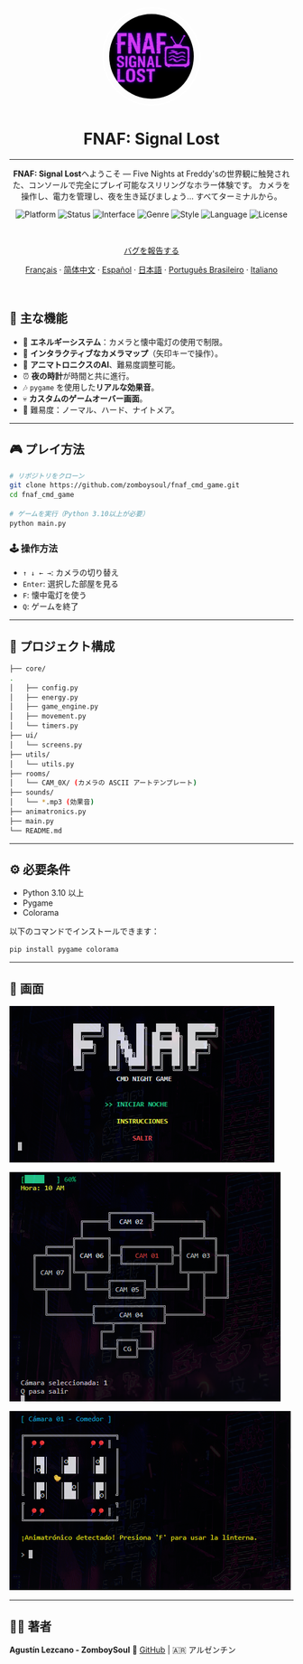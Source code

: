 
<p align="center">
  <img
    src="../assets/logo.png"
    alt="FNAF: Signal Lost Logo"
    style="border: 2px solid white; border-radius: 5000px; width: 150px; height:150px; padding:10px;" />
</p>

<h1 align="center">FNAF: Signal Lost</h1>

---

<p align="center">
  <strong>FNAF: Signal Lost</strong>へようこそ — Five Nights at Freddy'sの世界観に触発された、コンソールで完全にプレイ可能なスリリングなホラー体験です。  
  カメラを操作し、電力を管理し、夜を生き延びましょう… すべてターミナルから。
</p>

<p align="center">
  <img alt="Platform" src="https://img.shields.io/badge/platform-python-00ffff?logo=python&logoColor=000000" />
  <img alt="Status" src="https://img.shields.io/badge/status-in%20development-ff00ff" />
  <img alt="Interface" src="https://img.shields.io/badge/interface-command%20line-ff007f?logo=windows-terminal&logoColor=white" />
  <img alt="Genre" src="https://img.shields.io/badge/genre-horror-ff1a1a" />
  <img alt="Style" src="https://img.shields.io/badge/style-text--based-6666ff" />
  <img alt="Language" src="https://img.shields.io/badge/lang-es-cc00ff" />
  <img alt="License" src="https://img.shields.io/github/license/ZomboySoul/fnaf_signal_lost" />
</p>

<br>

<p align="center">
  <a href="https://github.com/ZomboySoul/fnaf_signal_lost/issues/new?assignees=&labels=bug&projects=&template=bug_report.yml" target="_blank" rel="noopener noreferrer">
  バグを報告する
  </a>
</p>

<p align="center">
  <a href="/readme_fr.md">Français</a> ·  
  <a href="readme_cn.md">简体中文</a> ·
  <a href="readme_es.md">Español</a> ·
  <a href="readme_ja.md">日本語</a> ·
  <a href="readme_pt-BR.md">Português Brasileiro</a> ·
  <a href="readme_it.md">Italiano</a>
</p>

<br>

## 🧠 主な機能

- 🔦 **エネルギーシステム**：カメラと懐中電灯の使用で制限。
- 🎥 **インタラクティブなカメラマップ**（矢印キーで操作）。
- 🤖 **アニマトロニクスのAI**、難易度調整可能。
- ⏰ **夜の時計**が時間と共に進行。
- 🎶 `pygame` を使用した**リアルな効果音**。
- 💀 **カスタムのゲームオーバー画面**。
- 🌙 難易度：ノーマル、ハード、ナイトメア。

---

## 🎮 プレイ方法

```bash
# リポジトリをクローン
git clone https://github.com/zomboysoul/fnaf_cmd_game.git
cd fnaf_cmd_game

# ゲームを実行（Python 3.10以上が必要）
python main.py
```

### 🕹️ 操作方法

- `↑ ↓ ← →`: カメラの切り替え
- `Enter`: 選択した部屋を見る
- `F`: 懐中電灯を使う
- `Q`: ゲームを終了

---

## 📁 プロジェクト構成

```bash
├── core/
.
│   ├── config.py
│   ├── energy.py
│   ├── game_engine.py
│   ├── movement.py
│   └── timers.py
├── ui/
│   └── screens.py
├── utils/
│   └── utils.py
├── rooms/
│   └── CAM_0X/ (カメラの ASCII アートテンプレート)
├── sounds/
│   └── *.mp3 (効果音)
├── animatronics.py
├── main.py
└── README.md
```

---

## ⚙️ 必要条件

- Python 3.10 以上
- Pygame
- Colorama

以下のコマンドでインストールできます：

```bash
pip install pygame colorama
```

---

## 📸 画面

![FNAF: Signal Lost Menu](../assets/menu.png)

![FNAF: Signal Lost Map](../assets/map.png)

![FNAF: Signal Lost Camara](../assets/camara.png)

---

## 🧑‍💻 著者

**Agustín Lezcano - ZomboySoul**
🔗 [GitHub](https://github.com/ZomboySoul) | 🇦🇷 アルゼンチン
